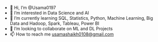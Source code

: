 - 👋 Hi, I’m @Usama0197
- 👀 I’m interested in Data Science and AI
- 🌱 I’m currently learning SQL, Statistics, Python, Machine Learning, Big Data and Hadoop, Spark, Tableau, Power BI
- 💞️ I’m looking to collaborate on ML and DL Projects
- 📫 How to reach me usamashaikh0108@gmail.com

<!---
Usama0197/Usama0197 is a ✨ special ✨ repository because its `README.md` (this file) appears on your GitHub profile.
You can click the Preview link to take a look at your changes.
--->
